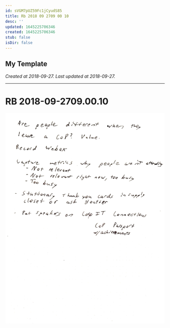 ```yaml
---
id: sVGM7pUZ59Fc1jCyudS85
title: Rb 2018 09 2709 00 10
desc: ''
updated: 1645225706346
created: 1645225706346
stub: false
isDir: false
---
```

My Template
---

_Created at 2018-09-27._
_Last updated at 2018-09-27._




---

# RB 2018-09-2709.00.10


![RB 2018-09-2709.jpg](assets/RB-2018-09-2709.jpg)

